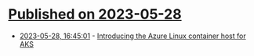 # [Published on 2023-05-28](index.md)

* [2023-05-28, 16:45:01](https://lobste.rs/s/fmk9wj/introducing_azure_linux_container_host) - [Introducing the Azure Linux container host for AKS](https://techcommunity.microsoft.com/t5/azure-infrastructure-blog/introducing-the-azure-linux-container-host-for-aks/ba-p/3824101)
